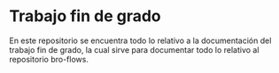 # Trabajo fin de grado

En este repositorio se encuentra todo lo relativo a la documentación del trabajo fin de grado, la cual sirve para documentar todo lo relativo al repositorio bro-flows.
